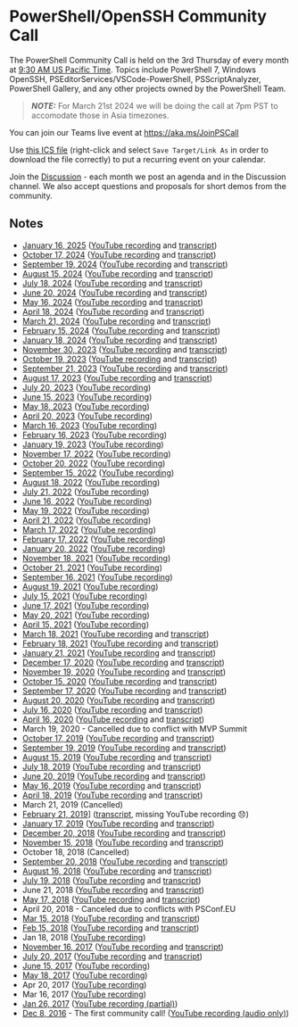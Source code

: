 # PowerShell/OpenSSH Community Call

The PowerShell Community Call is held on the 3rd Thursday of every month at [9:30 AM US Pacific Time](http://www.timebie.com/std/pdt.php?q=9.5).
Topics include PowerShell 7, Windows OpenSSH, PSEditorServices/VSCode-PowerShell, PSScriptAnalyzer,
PowerShell Gallery, and any other projects owned by the PowerShell Team.

> **_NOTE:_** For March 21st 2024 we will be doing the call at 7pm PST to accomodate those in Asia timezones.


You can join our Teams live event at https://aka.ms/JoinPSCall

Use [this ICS file](https://raw.githubusercontent.com/PowerShell/PowerShell-RFC/master/CommunityCall/PSTeamsCall.ics) (right-click and select
`Save Target/Link As` in order to download the file correctly) to put a
recurring event on your calendar.

Join the [Discussion](https://github.com/PowerShell/PowerShell/discussions/categories/community-call) - each month we post an agenda and in the Discussion channel.
We also accept questions and proposals for short demos from the community.

## Notes

- [January 16, 2025](./notes/20250116_Notes.md) ([YouTube recording](https://youtu.be/RWeV2cXbs5k)
  and [transcript](./notes/20250116_ChatTranscript.md))
- [October 17, 2024](./notes/20241017_Notes.md) ([YouTube recording](https://youtu.be/wnV8rm4AS20)
  and [transcript](./notes/20241017_ChatTranscript.md))
- [September 19, 2024](./notes/20240918_Notes.md) ([YouTube recording](https://youtu.be/fNs5YmEJ5is)
  and [transcript](./notes/20240918_ChatTranscript.md))
- [August 15, 2024](./notes/20240815_Notes.md) ([YouTube recording](https://youtu.be/nTY5htXqrWw)
  and [transcript](./notes/20240815_ChatTranscript.md))
- [July 18, 2024](./notes/20240718_Notes.md) ([YouTube recording](https://youtu.be/TPf4FqlWaGA)
  and [transcript](./notes/20240718_ChatTranscript.md))
- [June 20, 2024](./notes/20240620_Notes.md) ([YouTube recording](https://youtu.be/709xjJADf30)
  and [transcript](./notes/20240620_ChatTranscript.md))
- [May 16, 2024](./notes/20240516_Notes.md) ([YouTube recording](https://youtu.be/CX_CJTgzbUs)
  and [transcript](./notes/20240516_ChatTranscript.md))
- [April 18, 2024](./notes/20240418_Notes.md) ([YouTube recording](https://youtu.be/nOWE0kfvAnQ)
  and [transcript](./notes/20240418_ChatTranscript.md))
- [March 21, 2024](./notes/20240321_Notes.md) ([YouTube recording](https://youtu.be/YAEOf-rBMLA)
  and [transcript](./notes/20240321_ChatTranscript.md))
- [February 15, 2024](./notes/20240215_Notes.md) ([YouTube recording](https://youtu.be/OJlJJnCtFrQ)
  and [transcript](./notes/20240215_ChatTranscript.md))
- [January 18, 2024](./notes/20240118_Notes.md) ([YouTube recording](https://youtu.be/-m_4jBSviVU)
  and [transcript](./notes/20240118_ChatTranscript.md))
- [November 30, 2023](./notes/20231130_Notes.md) ([YouTube recording](https://youtu.be/YU90YQiwo0k)
  and [transcript](./notes/20231130_ChatTranscript.md))
- [October 19, 2023](./notes/20231019_Notes.md) ([YouTube recording](https://youtu.be/xpEjE856P8M)
  and [transcript](./notes/20231019_ChatTranscript.md))
- [September 21, 2023](./notes/20230921_Notes.md) ([YouTube recording](https://youtu.be/16CFPA83qRo)
  and [transcript](./notes/20230921_ChatTranscript.md))
- [August 17, 2023](./notes/20230817_Notes.md) ([YouTube recording](https://youtu.be/5Yb18nWobDY)
  and [transcript](./notes/20230817_ChatTranscript.txt))
- [July 20, 2023](./notes/20230720_Notes.md) ([YouTube recording](https://youtu.be/31WGvFd8ZZY))
- [June 15, 2023](./notes/20230615_Notes.md) ([YouTube recording](https://youtu.be/ZHuyESrIq9c))
- [May 18, 2023](./notes/20230518_Notes.md) ([YouTube recording](https://youtu.be/YyoKy-ptzIE))
- [April 20, 2023](./notes/20230420_Notes.md) ([YouTube recording](https://youtu.be/saDa8mesGUg))
- [March 16, 2023](./notes/20230316_Notes.md) ([YouTube recording](https://youtu.be/nDa8JWkW1_g))
- [February 16, 2023](./notes/20230216_Notes.md) ([YouTube recording](https://youtu.be/WgIoV3lkY5I))
- [January 19, 2023](./notes/20230119_Notes.md) ([YouTube recording](https://youtu.be/8pmIW_LlhuE))
- [November 17, 2022](./notes/20221117_Notes.md) ([YouTube recording](https://youtu.be/xt2bzyCggtA))
- [October 20, 2022](./notes/20221020_Notes.md) ([YouTube recording](https://youtu.be/_YWLp07FKYI))
- [September 15, 2022](./notes/20220915_Notes.md) ([YouTube recording](https://youtu.be/19CnvXq8vU4))
- [August 18, 2022](./notes/20220818_Notes.md) ([YouTube recording](https://youtu.be/kPn9RKqm4eg))
- [July 21, 2022](./notes/20220721_Notes.md) ([YouTube recording](https://youtu.be/GcPTjtybohM))
- [June 16, 2022](./notes/20220616_Notes.md) ([YouTube recording](https://youtu.be/ZYCQArCXEiI))
- [May 19, 2022](./notes/20220519_Notes.md) ([YouTube recording](https://youtu.be/71FQo93BNAI))
- [April 21, 2022](./notes/20220421_Notes.md) ([YouTube recording](https://youtu.be/PsqiEBwpcP8))
- [March 17, 2022](./notes/20220317_Notes.md) ([YouTube recording](https://youtu.be/fbchMEs924o))
- [February 17, 2022](./notes/20220217_Notes.md) ([YouTube recording](https://youtu.be/jAA1_xJpbFc))
- [January 20, 2022](./notes/20220120_Notes.md) ([YouTube recording](https://youtu.be/hBTZA2Org6U))
- [November 18, 2021](./notes/20211118_Notes.md) ([YouTube recording](https://youtu.be/cdngdxAyZ3Y))
- [October 21, 2021](./notes/20211021_Notes.md) ([YouTube recording](https://youtu.be/_j5bO9yTexY))
- [September 16, 2021](./notes/20210916_Notes.md) ([YouTube recording](https://youtu.be/zPgx861gQt0))
- [August 19, 2021](./notes/20210819_Notes.md) ([YouTube recording](https://youtu.be/vP2E4NvCpIE))
- [July 15, 2021](./notes/20210715_Notes.md) ([YouTube recording](https://youtu.be/ryORVfMFouo))
- [June 17, 2021](./notes/20210617_Notes.md) ([YouTube recording](https://youtu.be/cYkf2WF1jQ4))
- [May 20, 2021](./notes/20210520_Notes.md) ([YouTube recording](https://youtu.be/pxdUwXhyvzo))
- [April 15, 2021](./notes/20210415_Notes.md) ([YouTube recording](https://youtu.be/HrLRNGJpD-8))
- [March 18, 2021](./notes/20210318_Notes.md) ([YouTube recording](https://youtu.be/6YMEARETh0E) and [transcript](./notes/20210318_ChatTranscript.txt))
- [February 18, 2021](./notes/20210218_Notes.md) ([YouTube recording](https://youtu.be/fIoyTdtGBVA) and [transcript](./notes/20210218_ChatTranscript.txt))
- [January 21, 2021](./notes/20210121_Notes.md) ([YouTube recording](https://youtu.be/DHdbRUKYXJs) and [transcript](./notes/20210121_ChatTranscript.txt))
- [December 17, 2020](./notes/20201217_Notes.md) ([YouTube recording](https://youtu.be/jKiA0255sIA) and [transcript](./notes/20201217_ChatTranscript.txt))
- [November 19, 2020](./notes/20201119_Notes.md) ([YouTube recording](https://youtu.be/IHMgWobHzrI) and [transcript](./notes/20201119_ChatTranscript.txt))
- [October 15, 2020](./notes/20201015_Notes.md) ([YouTube recording](https://youtu.be/_gP3HH0Ir0g) and [transcript](./notes/20201015_ChatTranscript.txt))
- [September 17, 2020](./notes/20200917_Notes.md) ([YouTube recording](https://youtu.be/nW4OxHNSng0) and [transcript](./notes/20200917_ChatTranscript.txt))
- [August 20, 2020](./notes/20200820_Notes.md) ([YouTube recording](https://youtu.be/emNWmUcGVq8) and [transcript](./notes/20200820_ChatTranscript.txt))
- [July 16, 2020](./notes/20200716_Notes.md) ([YouTube recording](https://youtu.be/oWokPwQxfJo) and [transcript](./notes/20200716_ChatTranscript.txt))
- [April 16, 2020](./notes/20200416_Notes.md) ([YouTube recording](https://youtu.be/q3Wx7MCpXnk) and [transcript](./notes/20200416_ChatTranscript.txt))
- March 19, 2020 - Cancelled due to conflict with MVP Summit
- [October 17, 2019](./notes/20191017_Notes.md) ([YouTube recording](https://youtu.be/yL0FXyZQdmQ) and [transcript](./notes/20191017_ChatTranscript.txt))
- [September 19, 2019](./notes/20190919_Notes.md) ([YouTube recording](https://youtu.be/T2D8FxvoS1g) and [transcript](./notes/20190919_ChatTranscript.txt))
- [August 15, 2019](./notes/20190815_Notes.md) ([YouTube recording](https://youtu.be/cK1xenkF9zs) and [transcript](./notes/20190815_ChatTranscript.txt))
- [July 18, 2019](./notes/20190718_Notes.md) ([YouTube recording](https://youtu.be/qwbbUqimtXA) and [transcript](./notes/20190718_ChatTranscript.txt))
- [June 20, 2019](./notes/20190620_Notes.md) ([YouTube recording](https://youtu.be/yJF-O9tH89Q) and [transcript](./notes/20190620_ChatTranscript.txt))
- [May 16, 2019](./notes/20190516_Notes.md) ([YouTube recording](https://youtu.be/Qmu8J6m9HNI) and [transcript](./notes/20190516_ChatTranscript.txt))
- [April 18, 2019](./notes/20190418_Notes.md) ([YouTube recording](https://youtu.be/d5f5BAOMie8) and [transcript](./notes/20190418_ChatTranscript.txt))
- March 21, 2019 (Cancelled)
- [February 21, 2019](./notes/20190221_Notes.md)] ([transcript](./notes/20190221_ChatTranscript.txt), missing YouTube recording 😞)
- [January 17, 2019](./notes/20190117_Notes.md) ([YouTube recording](https://youtu.be/GkA3d1_DnfY) and [transcript](./notes/20190117_ChatTranscript.txt))
- [December 20, 2018](./notes/20181220_Notes.md) ([YouTube recording](https://youtu.be/PNeyaqJcG7o) and [transcript](./notes/20181220_ChatTranscript.txt))
- [November 15, 2018](./notes/20181115_Notes.md) ([YouTube recording](https://youtu.be/tXNApuN7t98) and [transcript](./notes/20181115_ChatTranscript.txt))
- October 18, 2018 (Cancelled)
- [September 20, 2018](./notes/20180920_Notes.md) ([YouTube recording](https://youtu.be/9YraKKUQv74) and [transcript](./notes/20180920_ChatTranscript.txt))
- [August 16, 2018](./notes/20180816_Notes.md) ([YouTube recording](https://youtu.be/eNIbm4h2guE) and [transcript](./notes/20180816_ChatTranscript.txt))
- [July 19, 2018](./notes/20180719_Notes.md) ([YouTube recording](https://youtu.be/0eu--5muiLI) and [transcript](./notes/20180719_ChatTranscript.txt))
- June 21, 2018 ([YouTube recording](https://youtu.be/Wj5kksgNTTs) and [transcript](./notes/20180621_ChatTranscript.txt))
- [May 17, 2018](./notes/20180517_Notes.md) ([YouTube recording](https://youtu.be/2ZWBuyZvTTg) and [transcript](20180517_ChatTranscript.txt))
- April 20, 2018 - Canceled due to conflicts with PSConf.EU
- [Mar 15, 2018](./notes/20180315_Notes.md) ([YouTube recording](https://youtu.be/PqH2qho-HDE) and [transcript](20180315_ChatTranscript.txt))
- [Feb 15, 2018](./notes/20180215_Notes.md) ([YouTube recording](https://youtu.be/fz8KxMoQDaM) and [transcript](./notes/20180215_ChatTranscript.txt))
- Jan 18, 2018 ([YouTube recording](https://youtu.be/SFz-fFue0dg))
- [November 16, 2017](./notes/20171116_Notes.md) ([YouTube recording](https://youtu.be/EZ-UqdP_bxQ) and [transcript](./notes/20171116_ChatTranscript.txt))
- [July 20, 2017](./notes/20170720_Notes.md) ([YouTube recording](https://youtu.be/DF2L5ezX7AE) and [transcript](./notes/20170720_ChatTranscript.txt))
- [June 15, 2017](./notes/20170615_ChatTranscript.txt) ([YouTube recording](https://youtu.be/Iu_Q_3cUxTQQ))
- [May 18, 2017](./notes/20170518_ChatTranscript.txt) ([YouTube recording](https://youtu.be/f8WXuFrVSKM))
- Apr 20, 2017 ([YouTube recording](hhttps://youtu.be/7NFct1AxFOU))
- Mar 16, 2017 ([YouTube recording](https://youtu.be/tkBiVxd7l2I))
- [Jan 26, 2017](./notes/20170126_ChatTranscript.txt) ([YouTube recording (partial)](https://youtu.be/j7g5UbVFYqQ))
- [Dec 8, 2016](./notes/20161208_Notes.md) - The first community call! ([YouTube recording (audio only)](https://youtu.be/j7g5UbVFYqQ))
